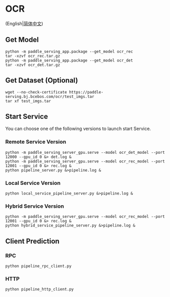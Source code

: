 # OCR 

(English|[简体中文](./README_CN.md))

## Get Model
```
python -m paddle_serving_app.package --get_model ocr_rec
tar -xzvf ocr_rec.tar.gz
python -m paddle_serving_app.package --get_model ocr_det
tar -xzvf ocr_det.tar.gz
```

## Get Dataset (Optional)
```
wget --no-check-certificate https://paddle-serving.bj.bcebos.com/ocr/test_imgs.tar
tar xf test_imgs.tar
```

## Start Service

You can choose one of the following versions to launch start Service.

### Remote Service Version
```
python -m paddle_serving_server_gpu.serve --model ocr_det_model --port 12000 --gpu_id 0 &> det.log &
python -m paddle_serving_server_gpu.serve --model ocr_rec_model --port 12001 --gpu_id 0 &> rec.log &
python pipeline_server.py &>pipeline.log &
```

### Local Service Version
```
python local_service_pipeline_server.py &>pipeline.log &
```

### Hybrid Service Version
```
python -m paddle_serving_server_gpu.serve --model ocr_rec_model --port 12001 --gpu_id 0 &> rec.log &
python hybrid_service_pipeline_server.py &>pipeline.log &
```

## Client Prediction

### RPC
```
python pipeline_rpc_client.py
```

### HTTP
```
python pipeline_http_client.py
```
